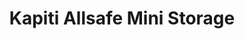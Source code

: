 ---
title: "Kapiti Allsafe Mini Storage"
url: /paraparaumu/kapiti-allsafe-mini-storage/
shop: storage rental
---